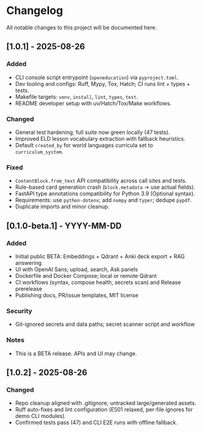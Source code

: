 # Changelog

All notable changes to this project will be documented here.

## [1.0.1] - 2025-08-26
### Added
- CLI console script entrypoint (`openeducation`) via `pyproject.toml`.
- Dev tooling and configs: Ruff, Mypy, Tox, Hatch; CI runs lint + types + tests.
- Makefile targets: `venv`, `install`, `lint`, `types`, `test`.
- README developer setup with uv/Hatch/Tox/Make workflows.

### Changed
- General test hardening; full suite now green locally (47 tests).
- Improved ELD lesson vocabulary extraction with fallback heuristics.
- Default `created_by` for world languages curricula set to `curriculum_system`.

### Fixed
- `ContentBlock.from_text` API compatibility across call sites and tests.
- Rule-based card generation crash (`block.metadata` → use actual fields).
- FastAPI type annotations compatibility for Python 3.9 (Optional syntax).
- Requirements: use `python-dotenv`; add `numpy` and `typer`; dedupe `pypdf`.
- Duplicate imports and minor cleanup.

## [0.1.0-beta.1] - YYYY-MM-DD
### Added
- Initial public BETA: Embeddings + Qdrant + Anki deck export + RAG answering
- UI with OpenAI Sans; upload, search, Ask panels
- Dockerfile and Docker Compose; local or remote Qdrant
- CI workflows (syntax, compose health, secrets scan) and Release prerelease
- Publishing docs, PR/issue templates, MIT license

### Security
- Git-ignored secrets and data paths; secret scanner script and workflow

### Notes
- This is a BETA release. APIs and UI may change.
## [1.0.2] - 2025-08-26
### Changed
- Repo cleanup aligned with .gitignore; untracked large/generated assets.
- Ruff auto-fixes and lint configuration (E501 relaxed, per-file ignores for demo CLI modules).
- Confirmed tests pass (47) and CLI E2E runs with offline fallback.
